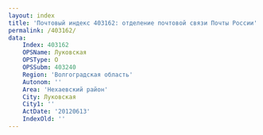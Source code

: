 ```yaml
---
layout: index
title: 'Почтовый индекс 403162: отделение почтовой связи Почты России'
permalink: /403162/
data:
    Index: 403162
    OPSName: Луковская
    OPSType: О
    OPSSubm: 403240
    Region: 'Волгоградская область'
    Autonom: ''
    Area: 'Нехаевский район'
    City: Луковская
    City1: ''
    ActDate: '20120613'
    IndexOld: ''
---
```

